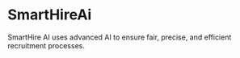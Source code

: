 # SmartHireAi
SmartHire AI uses advanced AI to ensure fair, precise, and efficient recruitment processes.

